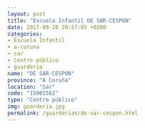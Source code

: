```yaml
---
layout: post
title: "Escuela Infantil DE SAR-CESPON"
date: 2017-09-20 20:57:05 +0200
categories:
- Escuela Infantil
- a-coruna
- sar
- Centro público
- guarderia
name: "DE SAR-CESPON"
province: "A Coruña"
location: "Sar"
code: "15001562"
type: "Centro público"
img: guarderia.jpg
permalink: /guarderias/de-sar-cespon.html
---
```

